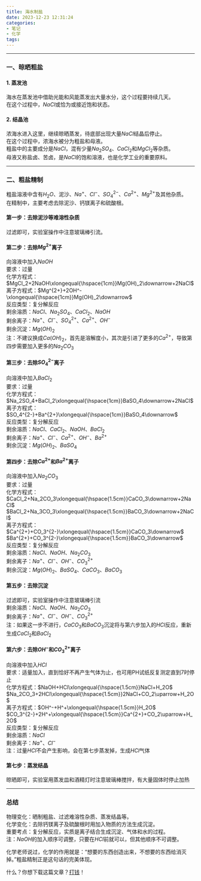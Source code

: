 ```yaml
---
title: 海水制盐
date: 2023-12-23 12:31:24
categories: 
- 笔记
- 化学
tags: 
---
```


---
### 一、晾晒粗盐

#### 1. 蒸发池
海水在蒸发池中借助光能和风能蒸发出大量水分，这个过程要持续几天。  
在这个过程中，$NaCl$或恰为或接近饱和状态。

#### 2. 结晶池
浓海水进入这里，继续晾晒蒸发，待底部出现大量$NaCl$结晶后停止。  
在这个过程中，浓海水被分为粗盐和母液。  
粗盐中的主要成分是$NaCl$，混有少量$Na_2SO_4$、$CaCl_2$和$MgCl_2$等杂质。  
母液又称盐卤、苦卤，是$NaCl$的饱和溶液，也是化学工业的重要原料。

---
### 二、粗盐精制
粗盐溶液中含有$H_2O$、泥沙、$Na^+$、$Cl^-$、$SO_4^{2-}$、$Ca^{2+}$、$Mg^{2+}$及其他杂质。  
在精制中，主要考虑去除泥沙、钙镁离子和硫酸根。

#### 第一步：去除泥沙等难溶性杂质
过滤即可，实验室操作中注意玻璃棒引流。

#### 第二步：去除$Mg^{2+}$离子
向溶液中加入$NaOH$  
要求：过量  
化学方程式：$MgCl_2+2NaOH\xlongequal{\hspace{1cm}}Mg(OH)_2\downarrow+2NaCl$  
离子方程式：$Mg^{2+}+2OH^-\xlongequal{\hspace{1cm}}Mg(OH)_2\downarrow$  
反应类型：复分解反应  
剩余溶质：$NaCl$、$Na_2SO_4$、$CaCl_2$、$NaOH$  
剩余离子：$Na^+$、$Cl^-$、$SO_4^{2+}$、$Ca^{2+}$、$OH^-$  
剩余沉淀：$Mg(OH)_2$  
注：不建议换成$Ca(OH)_2$，首先是溶解度小，其次是引进了更多的$Ca^{2+}$，导致第四步需要加入更多的$Na_2CO_3$

#### 第三步：去除$SO_4^{2-}$离子
向溶液中加入$BaCl_2$  
要求：过量  
化学方程式：$Na_2SO_4+BaCl_2\xlongequal{\hspace{1cm}}BaSO_4\downarrow+2NaCl$  
离子方程式：$SO_4^{2-}+Ba^{2+}\xlongequal{\hspace{1cm}}BaSO_4\downarrow$  
反应类型：复分解反应  
剩余溶质：$NaCl$、$CaCl_2$、$NaOH$、$BaCl_2$  
剩余离子：$Na^+$、$Cl^-$、$Ca^{2+}$、$OH^-$、$Ba^{2+}$  
剩余沉淀：$Mg(OH)_2$、$BaSO_4$

#### 第四步：去除$Ca^{2+}$和$Ba^{2+}$离子
向溶液中加入$Na_2CO_3$  
要求：过量  
化学方程式：$CaCl_2+Na_2CO_3\xlongequal{\hspace{1.5cm}}CaCO_3\downarrow+2NaCl$  
                       $BaCl_2+Na_3CO_3\xlongequal{\hspace{1.5cm}}BaCO_3\downarrow+2NaCl$  
离子方程式：$Ca^{2+}+CO_3^{2-}\xlongequal{\hspace{1.5cm}}CaCO_3\downarrow$  
                       $Ba^{2+}+CO_3^{2-}\xlongequal{\hspace{1.5cm}}BaCO_3\downarrow$  
反应类型：复分解反应  
剩余溶质：$NaCl$、$NaOH$、$Na_2CO_3$  
剩余离子：$Na^+$、$Cl^-$、$OH^-$、$CO_3^{2+}$  
剩余沉淀：$Mg(OH)_2$、$BaSO_4$、$CaCO_3$、$BaCO_3$

#### 第五步：去除沉淀
过滤即可，实验室操作中注意玻璃棒引流  
剩余溶质：$NaCl$、$NaOH$、$Na_2CO_3$  
剩余离子：$Na^+$、$Cl^-$、$OH^-$、$CO_3^{2+}$  
注：如果这一步不进行，$CaCO_3$和$BaCO_3$沉淀将与第六步加入的$HCl$反应，重新生成$CaCl_2$和$BaCl_2$

#### 第六步：去除$OH^-$和$CO_3^{2+}$离子
向溶液中加入$HCl$  
要求：适量加入，直到恰好不再产生气体为止，也可用PH试纸反复测定直到7时停止  
化学方程式：$NaOH+HCl\xlongequal{\hspace{1.5cm}}NaCl+H_2O$  
                       $Na_2CO_3+2HCl\xlongequal{\hspace{1.5cm}}2NaCl+CO_2\uparrow+H_2O$  
离子方程式：$OH^-+H^+\xlongequal{\hspace{1.5cm}}H_2O$  
                       $CO_3^{2-}+2H^+\xlongequal{\hspace{1.5cm}}Ca^{2+}+CO_2\uparrow+H_2O$  
反应类型：复分解反应  
剩余溶质：$NaCl$  
剩余离子：$Na^+$、$Cl^-$  
注：过量$HCl$不会产生影响，会在第七步蒸发掉，生成$HCl$气体

#### 第七步：蒸发结晶
晾晒即可，实验室用蒸发皿和酒精灯时注意玻璃棒搅拌，有大量固体时停止加热

---
### 总结
物理变化：晒制粗盐、过滤难溶性杂质、蒸发结晶等。  
化学变化：去除钙镁离子及硫酸根时用加入物质的方法生成沉淀。  
重要考点：复分解反应，实质是离子结合生成沉淀、气体和水的过程。  
注：$NaOH$的加入顺序可调整，只要在$HCl$前就可以，但其他顺序不可调整。

化学老师说过，化学的作用就是：“想要的东西创造出来，不想要的东西给消灭掉。”粗盐精制正是这句话的完美体现。

什么？你想下载这篇文章？[打钱](https://wenku.baidu.com/view/0f446d9e17791711cc7931b765ce05087632758f.html)！
